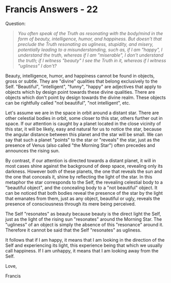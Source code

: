 # Francis Answers - 22

Question:

>_You often speak of the Truth as resonating with the body/mind in the form of beauty, intelligence, humor, and happiness. But doesn't that preclude the Truth resonating as ugliness, stupidity, and misery, potentially leading to a misunderstanding, such as, if I am "happy", I understand the truth, whereas if I am "miserable", I don't understand the truth; if I witness "beauty" I see the Truth in it, whereas if I witness "ugliness" I don't?_

Beauty, intelligence, humor, and happiness cannot be found in objects, gross or subtle. They are "divine" qualities that belong exclusively to the Self. "Beautiful", "intelligent", "funny", "happy" are adjectives that apply to objects which by design point towards these divine qualities. There are objects which don't point by design towards the divine realm. These objects can be rightfully called "not beautiful", "not intelligent", etc.

Let's assume we are in the space in orbit around a distant star. There are other celestial bodies in orbit, some closer to this star, others further out in space. If our attention is caught by a planet located in the close vicinity of this star, it will be likely, easy and natural for us to notice the star, because the angular distance between this planet and the star will be small. We can say that such a planet "points" to the star or "reveals" the star, just as the presence of Venus (also called "the Morning Star") often precedes and announces the rising sun.

By contrast, if our attention is directed towards a distant planet, it will in most cases shine against the background of deep space, revealing only its darkness. However both of these planets, the one that reveals the sun and the one that conceals it, shine by reflecting the light of the star. In this metaphor the star corresponds to the Self, the revealing celestial body to a "beautiful object", and the concealing body to a "not beautiful" object. It can be noticed that both bodies reveal the presence of the star by the light that emanates from them, just as any object, beautiful or ugly, reveals the presence of consciousness through its mere being perceived.

The Self "resonates" as beauty because beauty is the direct light the Self, just as the light of the rising sun "resonates" around the Morning Star. The "ugliness" of an object is simply the absence of this "resonance" around it. Therefore it cannot be said that the Self "resonates" as ugliness.

It follows that if I am happy, it means that I am looking in the direction of the Self and experiencing its light, this experience being that which we usually call happiness. If I am unhappy, it means that I am looking away from the Self.

Love,

Francis

